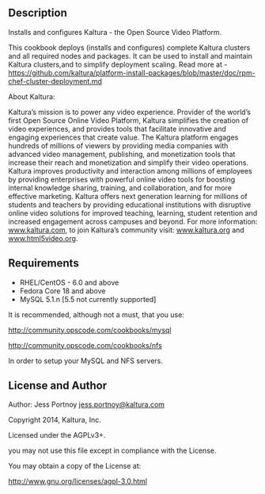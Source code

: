 
## Description

Installs and configures Kaltura - the Open Source Video Platform.

This cookbook deploys (installs and configures) complete Kaltura clusters and all required nodes and packages. It can be used to install and maintain Kaltura clusters,and to simplify deployment scaling.
Read more at -
https://github.com/kaltura/platform-install-packages/blob/master/doc/rpm-chef-cluster-deployment.md

About Kaltura:  

Kaltura’s mission is to power any video experience. Provider of the world’s first Open Source Online Video Platform, Kaltura simplifies the creation of video experiences, and provides tools that facilitate innovative and engaging experiences that create value. The Kaltura platform engages hundreds of millions of viewers by providing media companies with advanced video management, publishing, and monetization tools that increase their reach and monetization and simplify their video operations. Kaltura improves productivity and interaction among millions of employees by providing enterprises with powerful online video tools for boosting internal knowledge sharing, training, and collaboration, and for more effective marketing. Kaltura offers next generation learning for millions of students and teachers by providing educational institutions with disruptive online video solutions for improved teaching, learning, student retention and increased engagement across campuses and beyond.  For more information: www.kaltura.com, to join Kaltura’s community visit: www.kaltura.org and www.html5video.org.


## Requirements

* RHEL/CentOS - 6.0 and above
* Fedora Core 18 and above
* MySQL 5.1.n [5.5 not currently supported]

It is recommended, although not a must, that you use:

http://community.opscode.com/cookbooks/mysql

http://community.opscode.com/cookbooks/nfs

In order to setup your MySQL and NFS servers.

## License and Author

Author: Jess Portnoy <jess.portnoy@kaltura.com> 

Copyright 2014, Kaltura, Inc.

Licensed under the AGPLv3+.

you may not use this file except in compliance with the License.

You may obtain a copy of the License at:

http://www.gnu.org/licenses/agpl-3.0.html

